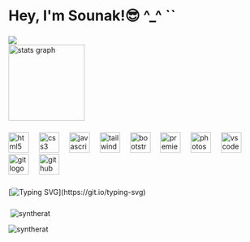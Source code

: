<h1 align="left">Hey, I'm Sounak!😎 ^_^ `</>`</h1>

###

<img align="left" src="https://visitor-badge.laobi.icu/badge?page_id=syntherat.syntherat&right_color=darkolivegreen&left_text=Profile%20Views"  />

###

<br clear="both">

<div align="left">
  <img src="https://github-readme-stats.vercel.app/api?username=syntherat&hide_title=false&hide_rank=false&show_icons=true&include_all_commits=true&count_private=true&disable_animations=false&theme=merko&locale=en&hide_border=false&order=1" height="150" alt="stats graph"  />
</div>

###

<div align="left">
  <img src="https://cdn.jsdelivr.net/gh/devicons/devicon/icons/html5/html5-original.svg" height="40" alt="html5 logo"  />
  <img width="12" />
  <img src="https://cdn.jsdelivr.net/gh/devicons/devicon/icons/css3/css3-original.svg" height="40" alt="css3 logo"  />
  <img width="12" />
  <img src="https://cdn.jsdelivr.net/gh/devicons/devicon/icons/javascript/javascript-original.svg" height="40" alt="javascript logo"  />
  <img width="12" />
  <img src="https://cdn.jsdelivr.net/gh/devicons/devicon/icons/tailwindcss/tailwindcss-original-wordmark.svg" height="40" alt="tailwindcss logo"  />
  <img width="12" />
  <img src="https://cdn.jsdelivr.net/gh/devicons/devicon/icons/bootstrap/bootstrap-original.svg" height="40" alt="bootstrap logo"  />
  <img width="12" />
  <img src="https://cdn.jsdelivr.net/gh/devicons/devicon/icons/premierepro/premierepro-plain.svg" height="40" alt="premierepro logo"  />
  <img width="12" />
  <img src="https://cdn.jsdelivr.net/gh/devicons/devicon/icons/photoshop/photoshop-plain.svg" height="40" alt="photoshop logo"  />
  <img width="12" />
  <img src="https://cdn.jsdelivr.net/gh/devicons/devicon/icons/vscode/vscode-original.svg" height="40" alt="vscode logo"  />
  <img width="12" />
  <img src="https://cdn.jsdelivr.net/gh/devicons/devicon/icons/git/git-original.svg" height="40" alt="git logo"  />
  <img width="12" />
  <img src="https://cdn.jsdelivr.net/gh/devicons/devicon/icons/github/github-original.svg" height="40" alt="github logo"  />
</div>

###

<div align="left">
</div>

###

[![Typing SVG](https://readme-typing-svg.demolab.com?font=Silkscreen&pause=1000&color=08CF06&width=435&lines=Thank+you+for+visiting!!)](https://git.io/typing-svg)

###

<p>&nbsp;<img align="center" src="https://github-readme-stats.vercel.app/api?username=syntherat&show_icons=true&locale=en" alt="syntherat" /></p>

<p><img align="center" src="https://github-readme-streak-stats.herokuapp.com/?user=syntherat&" alt="syntherat" /></p>

